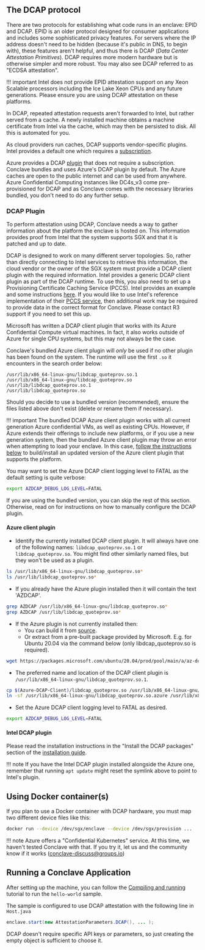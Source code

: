 ## The DCAP protocol

There are two protocols for establishing what code runs in an enclave: EPID and DCAP. EPID is an older
protocol designed for consumer applications and includes some sophisticated privacy features. For servers
where the IP address doesn't need to be hidden (because it's public in DNS, to begin with), these features
aren't helpful, and thus there is DCAP (_Data Center Attestation Primitives_). DCAP requires more modern hardware
but is otherwise simpler and more robust. You may also see DCAP referred to as "ECDSA attestation".

!!! important
Intel does not provide EPID attestation support on any Xeon Scalable processors including the Ice Lake Xeon CPUs and any future
generations. Please ensure you are using DCAP attestation on these platforms.


In DCAP, repeated attestation requests aren't forwarded to Intel, but rather served from a cache. A newly installed
machine obtains a machine certificate from Intel via the cache, which may then be persisted to disk. All this is
automated for you.

As cloud providers run caches, DCAP supports vendor-specific plugins. Intel provides a default one
which requires a [subscription](https://api.portal.trustedservices.intel.com/provisioning-certification).

Azure provides a DCAP [plugin](https://github.com/microsoft/Azure-DCAP-Client) that does not require a subscription. Conclave
bundles and uses Azure's DCAP plugin by default. The Azure caches are open to the public internet and can be used from anywhere. Azure Confidential Computing instances like DC4s_v3 come pre-provisioned for DCAP and as Conclave
comes with the necessary libraries bundled, you don't need to do any further setup.

### DCAP Plugin
To perform attestation using DCAP, Conclave needs a way to gather information about the platform the enclave is hosted on. This information provides proof from Intel that the system supports SGX and that it is patched and up to date.

DCAP is designed to work on many different server topologies. So, rather than directly connecting to Intel services to retrieve this information, the cloud vendor or the owner of the SGX system must provide a DCAP client plugin with the required information. Intel provides a generic DCAP client plugin as part of the DCAP runtime. To use this, you also need to set up a Provisioning Certificate Caching Service (PCCS). Intel provides an example and some instructions [here](https://github.com/intel/SGXDataCenterAttestationPrimitives/blob/master/QuoteGeneration/pccs/README.md). If you would like to use Intel's reference implementation of their [PCCS service](https://github.com/intel/SGXDataCenterAttestationPrimitives/blob/master/QuoteGeneration/pccs), then additional work may be required to provide data in the correct format for Conclave. Please contact R3 support if you need to set this up.

Microsoft has written a DCAP client plugin that works with its Azure Confidential Compute virtual machines. In fact, it also works outside of Azure for single CPU systems, but this may not always be the case.

Conclave's bundled Azure client plugin will *only* be used if no other plugin has been found on the system.
The runtime will use the first `.so` it encounters in the search order below:
```
/usr/lib/x86_64-linux-gnu/libdcap_quoteprov.so.1
/usr/lib/x86_64-linux-gnu/libdcap_quoteprov.so
/usr/lib/libdcap_quoteprov.so.1
/usr/lib/libdcap_quoteprov.so
```
Should you decide to use a bundled version (recommended), ensure the files listed above don't exist (delete or rename
them if necessary).

!!! important
The bundled DCAP Azure client plugin works with all current generation Azure confidential VMs, as well as existing
CPUs. However, if Azure extends their offerings to include new platforms, or if you use a new generation
system, then the bundled Azure client plugin may throw an error
when attempting to load your enclave. In this case, [follow the instructions below](#azure-client-plugin) to
build/install an updated version of the Azure client plugin that supports the platform.

You may want to set the Azure DCAP client logging level to FATAL as the default setting is quite verbose:
```sh
export AZDCAP_DEBUG_LOG_LEVEL=FATAL
```

If you are using the bundled version, you can skip the rest of this section. Otherwise, read on for instructions on how to manually configure the DCAP plugin.

#### Azure client plugin

* Identify the currently installed DCAP client plugin. It will always have one of the following names: `libdcap_quoteprov.so.1` or `libdcap_quoteprov.so`. You might find other similarly named files, but they won't be used as a plugin.
```sh
ls /usr/lib/x86_64-linux-gnu/libdcap_quoteprov.so*
ls /usr/lib/libdcap_quoteprov.so*
```

* If you already have the Azure plugin installed then it will contain the text 'AZDCAP'.
```sh
grep AZDCAP /usr/lib/x86_64-linux-gnu/libdcap_quoteprov.so*
grep AZDCAP /usr/lib/libdcap_quoteprov.so*
```
* If the Azure plugin is not currently installed then:
    * You can build it from [source](https://github.com/microsoft/Azure-DCAP-Client).
    * Or extract from a pre-built package provided by Microsoft. E.g. for Ubuntu 20.04 via the command below (only libdcap_quoteprov.so is required).
```sh
wget https://packages.microsoft.com/ubuntu/20.04/prod/pool/main/a/az-dcap-client/az-dcap-client_1.11.2_amd64.deb && ar x az-dcap-client_1.11.2_amd64.deb data.tar.xz && tar xvJf data.tar.xz --transform='s/.*\///' ./usr/lib/libdcap_quoteprov.so && rm az-dcap-client_1.11.2_amd64.deb data.tar.xz
```
* The preferred name and location of the DCAP client plugin is `/usr/lib/x86_64-linux-gnu/libdcap_quoteprov.so.1`.
```sh
cp $(Azure-DCAP-Client)/libdcap_quoteprov.so /usr/lib/x86_64-linux-gnu/libdcap_quoteprov.so.azure
ln -sf /usr/lib/x86_64-linux-gnu/libdcap_quoteprov.so.azure /usr/lib/x86_64-linux-gnu/libdcap_quoteprov.so.1
```
* Set the Azure DCAP client logging level to FATAL as desired.
```sh
export AZDCAP_DEBUG_LOG_LEVEL=FATAL
```
#### Intel DCAP plugin
Please read the installation instructions in the "Install the DCAP packages" section of the [installation guide](https://download.01.org/intel-sgx/sgx-dcap/1.8/linux/docs/Intel_SGX_DCAP_Linux_SW_Installation_Guide.pdf).

!!! note
If you have the Intel DCAP plugin installed alongside the Azure one, remember that running `apt update` might reset the symlink above to point to Intel's plugin.

## Using Docker container(s)
If you plan to use a Docker container with DCAP hardware, you must map two different device files like this:

```sh
docker run --device /dev/sgx/enclave --device /dev/sgx/provision ...
```

!!! note
Azure offers a "Confidential Kubernetes" service. At this time, we haven't tested Conclave with that. If you try it,
let us and the community know if it works (conclave-discuss@groups.io)

## Running a Conclave Application
After setting up the machine, you can follow the [Compiling and running](running-hello-world.md) tutorial to run the `hello-world` sample.

The sample is configured to use DCAP attestation with the
following line in `Host.java`
```java
enclave.start(new AttestationParameters.DCAP(), ... );
```

DCAP doesn't require specific API keys or parameters, so just creating the empty object is sufficient to choose it.
